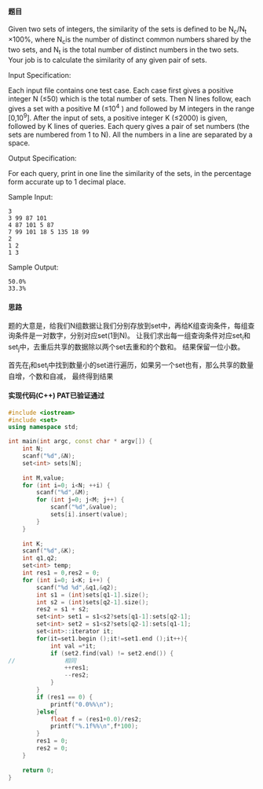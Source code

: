 #### 题目

Given two sets of integers, the similarity of the sets is defined to be N<sub>c</sub>/N<sub>t</sub> ×100%, 
where N<sub>c</sub>is the number of distinct common numbers shared by the two sets, and N<sub>t</sub> is the total number of distinct numbers in the two sets. 
Your job is to calculate the similarity of any given pair of sets.

Input Specification:

Each input file contains one test case. Each case first gives a positive integer N (≤50) which 
is the total number of sets. Then N lines follow, each gives a set with a positive M (≤10<sup>4</sup> ) and followed by M integers in the range [0,10<sup>9</sup>]. 
After the input of sets, a positive integer K (≤2000) is given, followed by K lines of queries. Each query gives a pair of set numbers (the sets are numbered from 1 to N). All the numbers in a line are separated by a space.

Output Specification:

For each query, print in one line the similarity of the sets, in the percentage form accurate up to 1 decimal place.

Sample Input:
```text
3
3 99 87 101
4 87 101 5 87
7 99 101 18 5 135 18 99
2
1 2
1 3
```
     
    
Sample Output:
```text
50.0%
33.3%
```

#### 思路

题的大意是，给我们N组数据让我们分别存放到set中，再给K组查询条件，每组查询条件是一对数字，分别对应set(1到N)。
让我们求出每一组查询条件对应set<sub>i</sub>和set<sub>j</sub>中，去重后共享的数据除以两个set去重和的个数和。
结果保留一位小数。

首先在<sub>i</sub>和set<sub>j</sub>中找到数量小的set进行遍历，如果另一个set也有，那么共享的数量自增，个数和自减，
最终得到结果

#### 实现代码(C++) PAT已验证通过

```c++
#include <iostream>
#include <set>
using namespace std;

int main(int argc, const char * argv[]) {
    int N;
    scanf("%d",&N);
    set<int> sets[N];
    
    int M,value;
    for (int i=0; i<N; ++i) {
        scanf("%d",&M);
        for (int j=0; j<M; j++) {
            scanf("%d",&value);
            sets[i].insert(value);
        }
    }
    
    int K;
    scanf("%d",&K);
    int q1,q2;
    set<int> temp;
    int res1 = 0,res2 = 0;
    for (int i=0; i<K; i++) {
        scanf("%d %d",&q1,&q2);
        int s1 = (int)sets[q1-1].size();
        int s2 = (int)sets[q2-1].size();
        res2 = s1 + s2;
        set<int> set1 = s1<s2?sets[q1-1]:sets[q2-1];
        set<int> set2 = s1<s2?sets[q2-1]:sets[q1-1];
        set<int>::iterator it;
        for(it=set1.begin ();it!=set1.end ();it++){
            int val =*it;
            if (set2.find(val) != set2.end()) {
//              相同
                ++res1;
                --res2;
            }
        }
        if (res1 == 0) {
            printf("0.0%%\n");
        }else{
            float f = (res1+0.0)/res2;
            printf("%.1f%%\n",f*100);
        }
        res1 = 0;
        res2 = 0;
    }
    
    return 0;
}

```